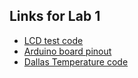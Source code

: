 ## Links for Lab 1
- [LCD test code](https://create.arduino.cc/projecthub/najad/interfacing-lcd1602-with-arduino-764ec4)
- [Arduino board pinout](https://i1.wp.com/ix23.com/wp-content/uploads/2018/02/Arduino-Uno-R3-Pinout-001a1-1500x1084.jpg)
- [Dallas Temperature code](https://create.arduino.cc/projecthub/TheGadgetBoy/ds18b20-digital-temperature-sensor-and-arduino-9cc806)
